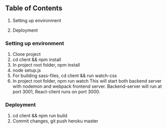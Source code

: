 

## Table of Contents

1. Setting up environment

2. Deployment


### Setting up environment

1. Clone project
2. cd client && npm install
3. In project root folder, npm install
4. node setup.js
5. For building sass-files, cd client && run watch-css
6. In project root folder, npm run watch
This will start both backend server with nodemon and webpack frontend server.
Backend-server will run at port 3001, React-client runs on port 3000.

### Deployment
1. cd client && npm run build
2. Commit changes, git push heroku master